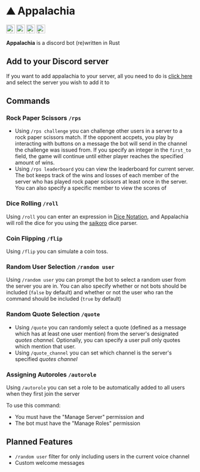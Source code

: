 # ⛰️ Appalachia
[<img alt="github" src="https://img.shields.io/badge/jolkert%2Fappalachia-babbf1?style=for-the-badge&logo=github&label=github&logoColor=D9E0EE&labelColor=292c3c" height=23>](https://github.com/jolkert/appalachia)
[<img alt="crates.io" src="https://img.shields.io/crates/v/appalachia?style=for-the-badge&logo=rust&logoColor=D9E0EE&labelColor=292c3c&color=ef9f76" height=23>](https://crates.io/crates/appalachia)
[<img alt="docs.rs" src="https://img.shields.io/badge/appalachia-e5c890?style=for-the-badge&logo=docs.rs&logoColor=D9E0EE&label=docs.rs&labelColor=292c3c" height=23>](https://docs.rs/appalachia/latest/appalachia)
[<img alt="Static Badge" src="https://img.shields.io/badge/jolkland-a4baeb?style=for-the-badge&logo=discord&logoColor=D9E0EE&label=discord&labelColor=292c3c" height=23>](https://discord.gg/G3pqGwydVd)

**Appalachia** is a discord bot (re)written in Rust

## Add to your Discord server
If you want to add appalachia to your server, all you need to do is
[click here](https://discord.com/oauth2/authorize?client_id=519292417816395779&permissions=8&scope=bot+applications.commands) and select 
the server you wish to add it to


## Commands
### Rock Paper Scissors `/rps`
- Using `/rps challenge` you can challenge other users in a server to a rock paper 
scissors match. If the opponent accpets, you play by interacting with buttons
on a message the bot will send in the channel the challenge was issued from. 
If you specify an integer in the `first_to` field, the game will continue 
until either player reaches the specified amount of wins.
- Using `/rps leaderboard` you can view the leaderboard for current server. The bot
keeps track of the wins and losses of each member of the server who has played rock
paper scissors at least once in the server. You can also specify a specific member
to view the scores of

### Dice Rolling `/roll`
Using `/roll` you can enter an expression in
[Dice Notation](https://en.wikipedia.org/wiki/Dice_notation), and Appalachia 
will roll the dice for you using the
[saikoro](https://crates.io/crates/saikoro) dice parser.

### Coin Flipping `/flip`
Using `/flip` you can simulate a coin toss.

### Random User Selection `/random user`
Using `/random user` you can prompt the bot to select a random user from the 
server you are in. You can also specify whether or not bots should be included
(`false` by default) and whether or not the user who ran the command should be
included (`true` by default)

### Random Quote Selection `/quote`
- Using `/quote` you can randomly select a quote (defined as a message which has
at least one user mention) from the server's designated *quotes channel.*
Optionally, you can specify a user pull only quotes which mention that user.
- Using `/quote_channel` you can set which channel is the server's specified
*quotes channel*

### Assigning Autoroles `/autorole`
Using `/autorole` you can set a role to be automatically added to all users
when they first join the server  

To use this command:
- You must have the "Manage Server" permission and
- The bot must have the "Manage Roles" permission

## Planned Features
- `/random user` filter for only including users in the current voice channel
- Custom welcome messages